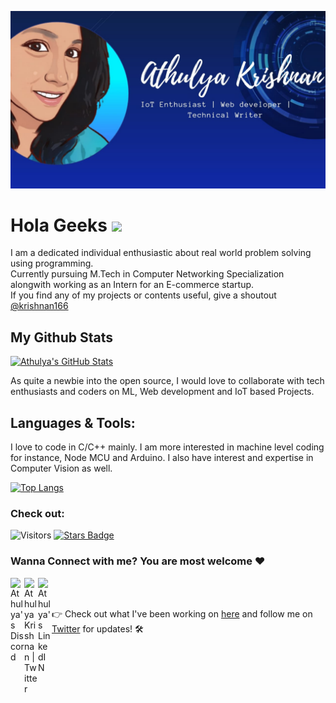 ![Header](https://github.com/krishnan166/krishnan166/blob/main/imgs/Header.jpg)

# Hola Geeks <img src="https://media.giphy.com/media/hvRJCLFzcasrR4ia7z/giphy.gif" width="25px">

I am a dedicated individual enthusiastic about real world problem solving using programming. 
<br/>Currently pursuing M.Tech in Computer Networking Specialization alongwith working as an Intern for an E-commerce startup. 
<br/>If you find any of my projects or contents useful, give a shoutout [@krishnan166](https://twitter.com/krishnan166)
<br/>

## My Github Stats

[![Athulya's GitHub Stats](https://github-readme-stats.vercel.app/api?username=krishnan166&hide=contribs,prs&count_private=true&show_icons=true&theme=radical)](https://github.com/krishnan166/github-readme-stats )

As quite a newbie into the open source, I would love to collaborate with tech enthusiasts and coders on ML, Web development and IoT based Projects.

## Languages & Tools:
 I love to code in C/C++ mainly. I am more interested in machine level coding for instance, Node MCU and Arduino. I also have interest and expertise in Computer Vision as well.
 

[![Top Langs](https://github-readme-stats.vercel.app/api/top-langs/?username=krishnan166&show_icons=true&theme=radical&hide=hack&layout=compact)](https://github.com/krishnan166/github-readme-stats)

### Check out:
![Visitors](https://visitor-badge.glitch.me/badge?page_id=$krishnan166)
<a href="https://github.com/krishnan166/krishnan166/stargazers"><img src="https://img.shields.io/github/stars/krishnan166/krishnan166" alt="Stars Badge"/></a>

### Wanna Connect with me? You are most welcome ❤️

<a href="https://discord.gg/Athulya#7244">
  <img align="left" alt="Athulya's Discord" width="22px" src="https://raw.githubusercontent.com/peterthehan/peterthehan/master/assets/discord.svg" />
</a>
<a href="https://twitter.com/krishnan166">
  <img align="left" alt="Athulya Krishnan | Twitter" width="22px" src="https://raw.githubusercontent.com/peterthehan/peterthehan/master/assets/twitter.svg" />
</a>
<a href="https://www.linkedin.com/in/athulya-krishnan166/">
  <img align="left" alt="Athulya's LinkedIN" width="22px" src="https://raw.githubusercontent.com/peterthehan/peterthehan/master/assets/linkedin.svg" />
</a>
<br/><br/><p align="centre">👉 Check out what I've been working on 
	<a href="https://github.com/krishnan166">here</a> and follow me on <a href="https://twitter.com/krishnan166"> Twitter</a> for updates! 🛠️ </p>

